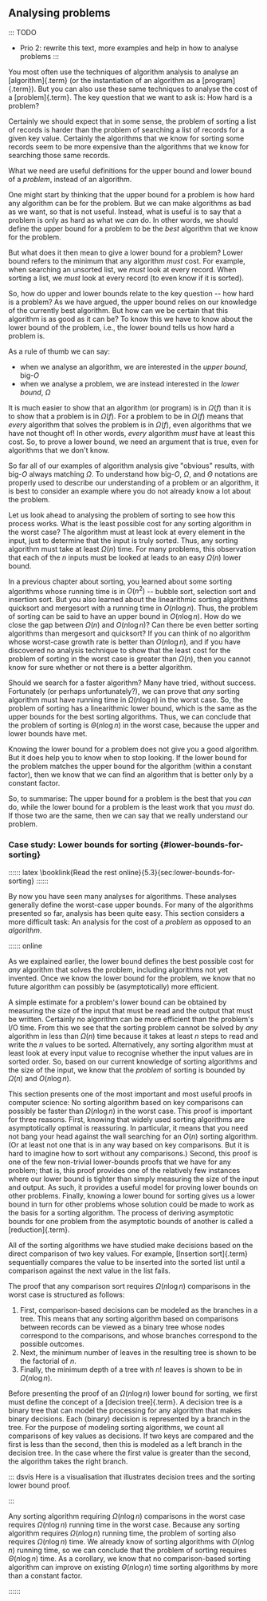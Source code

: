 
## Analysing problems

::: TODO
- Prio 2: rewrite this text, more examples and help in how to analyse problems
:::

You most often use the techniques of algorithm analysis to analyse an [algorithm]{.term}
(or the instantiation of an algorithm as a [program]{.term}).
But you can also use these same techniques to analyse the cost of a [problem]{.term}.
The key question that we want to ask is: How hard is a problem?

Certainly we should expect that in some sense, the problem of sorting a list of records is harder than the problem of searching a list of records for a given key value.
Certainly the algorithms that we know for sorting some records seem to be more expensive than the algorithms that we know for searching those same records.

What we need are useful definitions for the upper bound and lower bound of a *problem*, instead of an algorithm.

One might start by thinking that the upper bound for a problem is how hard any algorithm can be for the problem.
But we can make algorithms as bad as we want, so that is not useful.
Instead, what is useful is to say that a problem is only as hard as what we *can* do.
In other words, we should define the upper bound for a problem to be the *best* algorithm that we know for the problem.

But what does it then mean to give a lower bound for a problem?
Lower bound refers to the minimum that any algorithm *must* cost.
For example, when searching an unsorted list, we *must* look at every record.
When sorting a list, we *must* look at every record (to even know if it is sorted).

So, how do upper and lower bounds relate to the key question -- how hard is a problem?
As we have argued, the upper bound relies on our knowledge of the currently best algorithm.
But how can we be certain that this algorithm is as good as it can be?
To know this we have to know about the lower bound of the problem,
i.e., the lower bound tells us how hard a problem is.

As a rule of thumb we can say:

- when we analyse an algorithm, we are interested in the *upper bound*, big-$O$
- when we analyse a problem, we are instead interested in the *lower bound*, $\Omega$

It is much easier to show that an algorithm (or program) is in $\Omega(f)$ than it is to show that a problem is in $\Omega(f)$.
For a problem to be in $\Omega(f)$ means that *every* algorithm that solves the problem is in $\Omega(f)$, even algorithms that we have not thought of!
In other words, *every* algorithm *must* have at least this cost.
So, to prove a lower bound, we need an argument that is true, even for algorithms that we don't know.

So far all of our examples of algorithm analysis give "obvious" results, with big-$O$ always matching $\Omega$.
To understand how big-$O$, $\Omega$, and $\Theta$ notations are properly used to describe our understanding of a problem or an algorithm, it is best to consider an example where you do not already know a lot about the problem.

Let us look ahead to analysing the problem of sorting to see how this process works.
What is the least possible cost for any sorting algorithm in the worst case?
The algorithm must at least look at every element in the input, just to determine that the input is truly sorted.
Thus, any sorting algorithm must take at least $\Omega(n)$ time.
For many problems, this observation that each of the $n$ inputs must be looked at leads to an easy $\Omega(n)$ lower bound.

In a previous chapter about sorting, you learned about some sorting algorithms whose running time is in $O(n^2)$ -- bubble sort, selection sort and insertion sort.
But you also learned about the linearithmic sorting algorithms quicksort and mergesort with a running time in $O(n\log n)$.
Thus, the problem of sorting can be said to have an upper bound in $O(n\log n)$.
How do we close the gap between $\Omega(n)$ and $O(n\log n)$?
Can there be even better sorting algorithms than mergesort and quicksort?
If you can think of no algorithm whose worst-case growth rate is better than $O(n\log n)$, and if you have discovered no analysis technique to show that the least cost for the problem of sorting in the worst case is greater than $\Omega(n)$, then you cannot know for sure whether or not there is a better algorithm.

Should we search for a faster algorithm?
Many have tried, without success.
Fortunately (or perhaps unfortunately?), we can prove that *any* sorting algorithm must have running time in $\Omega(n \log n)$ in the worst case.
So, the problem of sorting has a linearithmic lower bound, which is the same as the upper bounds for the best sorting algorithms.
Thus, we can conclude that the problem of sorting is $\Theta(n \log n)$ in the worst case, because the upper and lower bounds have met.

Knowing the lower bound for a problem does not give you a good algorithm.
But it does help you to know when to stop looking.
If the lower bound for the problem matches the upper bound for the algorithm (within a constant factor), then we know that we can find an algorithm that is better only by a constant factor.

So, to summarise: The upper bound for a problem is the best that you *can* do, while the lower bound for a problem is the least work that you *must* do.
If those two are the same, then we can say that we really understand our problem.


### Case study: Lower bounds for sorting {#lower-bounds-for-sorting}

:::::: latex
\booklink{Read the rest online}{5.3}{sec:lower-bounds-for-sorting}
::::::

By now you have seen many analyses for algorithms.
These analyses generally define the worst-case upper bounds.
For many of the algorithms presented so far, analysis has been quite easy.
This section considers a more difficult task: An analysis for the cost of a *problem* as opposed to an *algorithm*.

:::::: online

As we explained earlier, the lower bound defines the best possible cost for *any* algorithm that solves the problem, including algorithms not yet invented.
Once we know the lower bound for the problem, we know that no future algorithm can possibly be (asymptotically) more efficient.

A simple estimate for a problem's lower bound can be obtained by
measuring the size of the input that must be read and the output that
must be written. Certainly no algorithm can be more efficient than the
problem's I/O time. From this we see that the sorting problem cannot be
solved by *any* algorithm in less than $\Omega(n)$ time because it takes
at least $n$ steps to read and write the $n$ values to be sorted.
Alternatively, any sorting algorithm must at least look at every input
value to recognise whether the input values are in sorted order. So,
based on our current knowledge of sorting algorithms and the size of the
input, we know that the *problem* of sorting is bounded by $\Omega(n)$
and $O(n \log n)$.

This section presents one of the most important and most useful proofs
in computer science: No sorting algorithm based on key comparisons can
possibly be faster than $\Omega(n \log n)$ in the worst case. This proof
is important for three reasons. First, knowing that widely used sorting
algorithms are asymptotically optimal is reassuring. In particular, it
means that you need not bang your head against the wall searching for an
$O(n)$ sorting algorithm. (Or at least not one that is in any way based
on key comparisons. But it is hard to imagine how to sort without any
comparisons.) Second, this proof is one of the few non-trivial
lower-bounds proofs that we have for any problem; that is, this proof
provides one of the relatively few instances where our lower bound is
tighter than simply measuring the size of the input and output. As such,
it provides a useful model for proving lower bounds on other problems.
Finally, knowing a lower bound for sorting gives us a lower bound in
turn for other problems whose solution could be made to work as the
basis for a sorting algorithm. The process of deriving asymptotic bounds
for one problem from the asymptotic bounds of another is called a
[reduction]{.term}.

All of the sorting algorithms we have studied make decisions based on
the direct comparison of two key values. For example, [Insertion sort]{.term}
sequentially compares the value to be inserted into the sorted list
until a comparison against the next value in the list fails.

The proof that any comparison sort requires $\Omega(n \log n)$ comparisons in the worst case is structured as follows:

1. First, comparison-based decisions can be modeled as the branches in a tree.
   This means that any sorting algorithm based on comparisons between records can be viewed as a binary tree whose nodes correspond to the comparisons, and whose branches correspond to the possible outcomes.
2. Next, the minimum number of leaves in the resulting tree is shown to be the factorial of $n$.
3. Finally, the minimum depth of a tree with $n!$ leaves is shown to be in $\Omega(n \log n)$.

Before presenting the proof of an $\Omega(n \log n)$ lower bound for
sorting, we first must define the concept of a
[decision tree]{.term}. A decision tree is a
binary tree that can model the processing for any algorithm that makes
binary decisions. Each (binary) decision is represented by a branch in
the tree. For the purpose of modeling sorting algorithms, we count all
comparisons of key values as decisions. If two keys are compared and the
first is less than the second, then this is modeled as a left branch in
the decision tree. In the case where the first value is greater than the
second, the algorithm takes the right branch.

::: dsvis
Here is a visualisation that illustrates decision trees and the sorting
lower bound proof.

<inlineav id="SortingLowerBoundCON" src="Sorting/SortingLowerBoundCON.js" name="Sorting Lower Bound Slideshow" links="Sorting/SortingLowerBoundCON.css"/>
:::

Any sorting algorithm requiring $\Omega(n \log n)$ comparisons in the
worst case requires $\Omega(n \log n)$ running time in the worst case.
Because any sorting algorithm requires $\Omega(n \log n)$ running time,
the problem of sorting also requires $\Omega(n \log n)$ time. We already
know of sorting algorithms with $O(n \log n)$ running time, so we can
conclude that the problem of sorting requires $\Theta(n \log n)$ time.
As a corollary, we know that no comparison-based sorting algorithm can
improve on existing $\Theta(n \log n)$ time sorting algorithms by more
than a constant factor.

::::::
